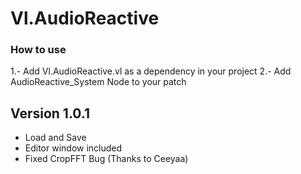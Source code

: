 # Vl.AudioReactive 

### How to use

1.- Add Vl.AudioReactive.vl as a dependency in your project 
2.- Add AudioReactive_System Node to your patch 

## Version 1.0.1
- Load and Save
- Editor window included  
- Fixed CropFFT Bug (Thanks to Ceeyaa)